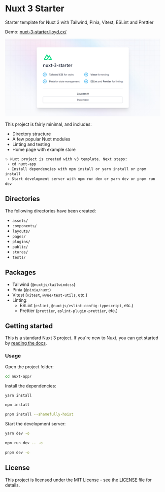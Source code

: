 # Nuxt 3 Starter

Starter template for Nuxt 3 with Tailwind, Pinia, Vitest, ESLint and Prettier

Demo: [nuxt-3-starter.lloyd.cx/](https://nuxt-3-starter.lloyd.cx/)

![Screenshot of nuxt-3-starter home page, with incrementable counter, and a description of installed modules.](/preview.png)

This project is fairly minimal, and includes:

- Directory structure
- A few popular Nuxt modules
- Linting and testing
- Home page with example store

```
✨ Nuxt project is created with v3 template. Next steps:
 › cd nuxt-app
 › Install dependencies with npm install or yarn install or pnpm install
 › Start development server with npm run dev or yarn dev or pnpm run dev
```

## Directories

The following directories have been created:

- `assets/`
- `components/`
- `layouts/`
- `pages/`
- `plugins/`
- `public/`
- `stores/`
- `tests/`

## Packages

- Tailwind (`@nuxtjs/tailwindcss`)
- Pinia (`@pinia/nuxt`)
- Vitest (`vitest`, `@vue/test-utils`, etc.)
- Linting:
  - ESLint (`eslint`, `@nuxtjs/eslint-config-typescript`, etc.)
  - Prettier (`prettier`, `eslint-plugin-prettier`, etc.)

## Getting started

This is a standard Nuxt 3 project. If you're new to Nuxt, you can get started by [reading the docs](https://nuxt.com/docs/getting-started/introduction).

### Usage

Open the project folder:

```bash
cd nuxt-app/
```

Install the dependencies:

```bash
yarn install
```

```bash
npm install
```

```bash
pnpm install --shamefully-hoist
```

Start the development server:

```bash
yarn dev -o
```

```bash
npm run dev -- -o
```

```bash
pnpm dev -o
```

## License

This project is licensed under the MIT License - see the [LICENSE](/LICENSE) file for details.
